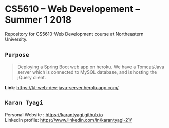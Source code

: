 # CS5610 – Web Developement – Summer 1 2018
Repository for CS5610-Web Development course at Northeastern University.

## `Purpose` <br/>

> Deploying a Spring Boot web app on heroku.
> We have a Tomcat/Java server which is connected to MySQL database, and is hosting the jQuery client.

__Link__: https://kt-web-dev-java-server.herokuapp.com/

## `Karan Tyagi`<br/>

Personal Website : https://karantyagi.github.io <br/> 
LinkedIn profile: https://www.linkedin.com/in/karantyagi-21/ <br/>
